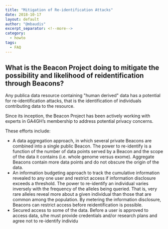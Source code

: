 ```yaml
---
title: "Mitigation of Re-identification Attacks" 
date: 2018-10-17
layout: default
author: "@mbaudis"
excerpt_separator: <!--more-->
category:
  - howto
tags:
  - FAQ
---
```


## What is the Beacon Project doing to mitigate the possibility and likelihood of reidentification through Beacons?

Any publica data resource containing "human derived" data has a potential for re-identification attacks, that is the identification of individuals contributing data to the resource.

Since its inception, the Beacon Project has been actively working with experts in GA4GH’s membership to address potential privacy concerns.

<!--more-->

These efforts include:

* A data aggregation approach, in which several private Beacons are combined into a single public Beacon. The power to re-identify is a function of the number of data points served by a Beacon and the scope of the data it contains (i.e. whole genome versus exome). Aggregate Beacons contain more data points and do not obscure the origin of the data.
* An information budgeting approach to track the cumulative information revealed to any one user and restrict access if information disclosure exceeds a threshold. The power to re-identify an individual varies inversely with the frequency of the alleles being queried. That is, very rare alleles reveal more about a given individual than those that are common among the population. By metering the information disclosure, Beacons can restrict access before reidentification is possible.
* Secured access to some of the data. Before a user is approved to access data, s/he must provide credentials and/or research plans and agree not to re-identify individu
